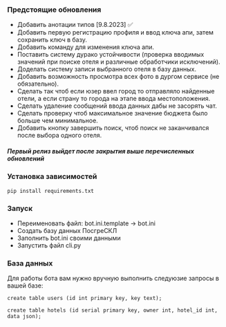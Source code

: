 ### Предстоящие обновления

- Добавить анотации типов [9.8.2023] :white_check_mark:
- Добавить первую регистрацию профиля и ввод ключа апи, затем сохранить ключ в базу.
- Добавить команду для изменения ключа апи.
- Поставить систему дурако устойчивости (проверка вводимых значений при поиске отеля и различные обработчики исключений).
- Доделать систему записи выбранного отеля в базу данных.
- Добавить возможность просмотра всех фото в дургом сервисе (не обязательно).
- Сделать так чтоб если юзер ввел город то отправляло найденные отели, а если страну то города на этапе ввода местоположения.
- Сделать удаление сообщений ввода данных дабы не засорять чат.
- Сделать проверку чтоб максимальное значение бюджета было больше чем минимальное.
- Добавить кнопку завершить поиск, чтоб поиск не заканчивался после выбора одного отеля.
##### Первый релиз выйдет после закрытия выше перечисленных обновлений

### Установка зависимостей
```terminal
pip install requirements.txt
```


### Запуск
- Переименовать файл: bot.ini.template -> bot.ini
- Создать базу данных ПосгреСКЛ
- Заполнить bot.ini своими данными
- Запустить файл cli.py

### База данных
Для работы бота вам нужно вручную выполнить следуюзие запросы в вашей базе:

```create table users (id int primary key, key text);```

```create table hotels (id serial primary key, owner int, hotel_id int, data json);```

